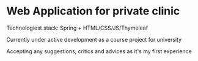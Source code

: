 # Web Application for private clinic

Technologiest stack: Spring + HTML/CSS/JS/Thymeleaf

Сurrently under active development as a course project for university

Accepting any suggestions, critics and advices as it's my first experience
